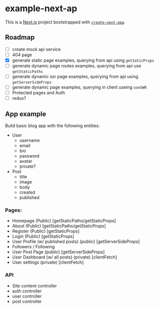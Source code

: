 # example-next-ap

This is a [Next.js](https://nextjs.org/) project bootstrapped with [`create-next-app`](https://github.com/vercel/next.js/tree/canary/packages/create-next-app).

## Roadmap
- [ ] create mock api service
- [ ] 404 page
- [x] generate static page examples, querying from api using `getSaticProps`
- [ ] generate dynamic page routes examples, querying from api use `getStaticPaths`
- [ ] generate dynamic ssr page examples, querying from api using `getServerSideProps`
- [ ] generate dynamic page examples, querying in client useing `useSWR`
- [ ] Protected pages and Auth
- [ ] redux?

## App example
Build basic blog app with the following entities:
- User
  - username
  - email
  - bio
  - password
  - avatar
  - private?
- Post
  - title
  - image
  - body
  - created
  - published

### Pages:
- Homepage (Public) [getStaticPaths/getStaticProps]
- About (Public) [getStaticPaths/getStaticProps]
- Register (Public) [getStaticProps]
- Login (Public) [getStaticProps]
- User Profile (w/ published posts) (public) [getServerSideProps]
- Followers / Following
- User Post Page (public) [getServerSideProps]
- User Dashboard (w/ all posts) (private) [clientFetch]
- User settings (private) [clientFetch]

### API
- Site content controller
- auth controller
- user controller
- post controller
